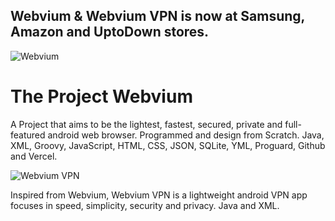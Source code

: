 ## Webvium & Webvium VPN is now at Samsung, Amazon and UptoDown stores.


![Webvium](https://cdn.hashnode.com/res/hashnode/image/upload/v1646745114120/PhgMdmkHR.jpg)

# The Project Webvium

A Project that aims to be the lightest, fastest, secured, private and full-featured android web browser. Programmed and design from Scratch.
Java, XML, Groovy, JavaScript, HTML, CSS, JSON, SQLite, YML, Proguard, Github and Vercel.

![Webvium VPN](https://cdn.hashnode.com/res/hashnode/image/upload/v1646745137495/TjJsuVDVM.jpg)

Inspired from Webvium, Webvium VPN is a lightweight android VPN app focuses in speed, simplicity, security and privacy.
Java and XML.
